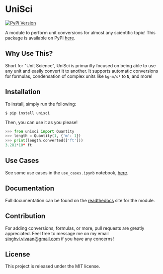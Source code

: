 # UniSci

[![PyPi Version](https://badgen.net/pypi/v/unisci/)](https://pypi.org/project/unisci)

A module to perform unit conversions for almost any scientific topic! This package is available on PyPI [here](https://pypi.org/project/unisci/).

## Why Use This?
Short for "Unit Science", UniSci is primarilty focused on being able to use any unit and easily convert it to another. It supports automatic conversions for formulas, condensation of complex units like `kg-m/s²` to `N`, and more!

## Installation 
To install, simply run the following:
```
$ pip install unisci
```

Then, you can use it as you please!
```python
>>> from unisci import Quantity
>>> length = Quantity(1, {'m': 1})
>>> print(length.converted(['ft']))
3.281*10⁰ ft
```

## Use Cases
See some use cases in the `use_cases.ipynb` notebook, [here](https://github.com/vivaansinghvi07/conversions/blob/main/use_cases.ipynb).

## Documentation
Full documentation can be found on the [readthedocs](https://unisci.readthedocs.io/en/latest/index.html) site for the module.

## Contribution
For adding conversions, formulas, or more, pull requests are greatly appreciated. Feel free to message me on my email singhvi.vivaan@gmail.com if you have any concerns!

## License
This project is released under the MIT license.
